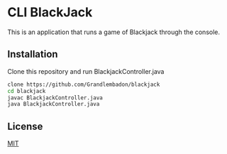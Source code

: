 # CLI BlackJack

This is an application that runs a game of Blackjack through the console. 

## Installation

Clone this repository and run BlackjackController.java

```bash
clone https://github.com/Grandlembadon/blackjack
cd blackjack
javac BlackjackController.java
java BlackjackController.java
```
## License
[MIT](https://choosealicense.com/licenses/mit/)

